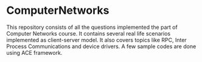 # ComputerNetworks
This repository consists of all the questions implemented the part of Computer Networks course. It contains several real life scenarios implemented as client-server model. It also covers topics like RPC, Inter Process Communications and device drivers. A few sample codes are done using ACE framework.
